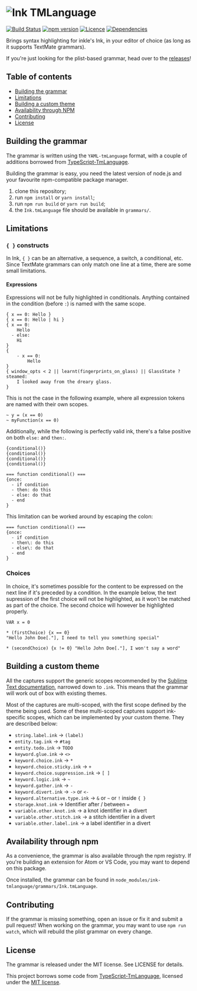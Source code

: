 # ![Ink TMLanguage](https://i.imgur.com/oLMOVfq.png)

[![Build Status](https://github.com/inkle/ink-tmlanguage/workflows/build/badge.svg)](https://github.com/inkle/ink-tmlanguage/actions)
[![npm version](https://img.shields.io/npm/v/ink-tmlanguage.svg)](https://www.npmjs.com/package/ink-tmlanguage)
[![Licence](https://img.shields.io/npm/l/ink-tmlanguage.svg)](https://github.com/inkle/ink-tmlanguage/blob/master/LICENSE)
[![Dependencies](https://david-dm.org/ephread/ink-tmlanguage/status.svg)](https://david-dm.org/inkle/ink-tmlanguage)

Brings syntax highlighting for inkle's Ink, in your editor of choice (as long as
it supports TextMate grammars).

If you're just looking for the plist-based grammar, head over to the [releases](https://github.com/inkle/ink-tmlanguage/releases)!

## Table of contents

  * [Building the grammar](#building-the-grammar)
  * [Limitations](#limitations)
  * [Building a custom theme](#building-a-custom-theme)
  * [Availability through NPM](#availability-through-npm)
  * [Contributing](#contributing)
  * [License](#license)

## Building the grammar

The grammar is written using the `YAML-tmLanguage` format, with a couple of
additions borrowed from [TypeScript-TmLanguage](https://github.com/Microsoft/TypeScript-TmLanguage).

Building the grammar is easy, you need the latest version of node.js and your favourite npm-compatible package manager.

1. clone this repository;
2. run `npm install` or `yarn install`;
3. run `npm run build` or `yarn run build`;
4. the `Ink.tmLanguage` file should be available in `grammars/`.

## Limitations

### `{ }` constructs

In Ink, `{ }` can be an alternative, a sequence, a switch, a conditional, etc.
Since TextMate grammars can only match one line at a time, there are some small limitations.

#### Expressions

Expressions will not be fully highlighted in conditionals.
Anything contained in the condition (before `:`) is named with the same scope.

```ink
{ x == 0: Hello }
{ x == 0: Hello | hi }
{ x == 0:
	Hello
  - else:
  	Hi
}
{
	- x == 0:
		Hello
}
{ window_opts < 2 || learnt(fingerprints_on_glass) || GlassState ? steamed:
	I looked away from the dreary glass.
}
```

This is not the case in the following example, where all expression tokens are named with their own scopes.

```ink
~ y = (x == 0)
~ myFunction(x == 0)
```

Additionally, while the following is perfectly valid ink, there's a false positive on both `else:` and `then:`.

```ink
{conditional()}
{conditional()}
{conditional()}
{conditional()}

=== function conditional() ===
{once:
  - if condition
  - then: do this
  - else: do that
  - end
}
```

This limitation can be worked around by escaping the colon:

```ink
=== function conditional() ===
{once:
  - if condition
  - then\: do this
  - else\: do that
  - end
}
```

### Choices

In choice, it's sometimes possible for the content to be expressed on the next line
if it's preceded by a condition. In the example below, the text supression of
the first choice will not be highlighted, as it won't be matched as part of the choice.
The second choice will however be highlighted properly.

```ink
VAR x = 0

* (firstChoice) {x == 0}
"Hello John Doe[."], I need to tell you something special"

* (secondChoice) {x != 0} "Hello John Doe[."], I won't say a word"
```

## Building a custom theme

All the captures support the generic scopes recommended by the [Sublime Text documentation](https://www.sublimetext.com/docs/3/scope_naming.html), narrowed down to `.ink`. This means that the grammar will work out of box with existing themes.

Most of the captures are multi-scoped, with the first scope defined by the theme being used. Some of these multi-scoped captures support ink-specific scopes, which can be implemented by your custom theme. They are described below:

- `string.label.ink` → `(label)`
- `entity.tag.ink` → `#tag`
- `entity.todo.ink` → `TODO`
- `keyword.glue.ink` → `<>`
- `keyword.choice.ink` → `*`
- `keyword.choice.sticky.ink` → `+`
- `keyword.choice.suppression.ink` → `[ ]`
- `keyword.logic.ink` → `~`
- `keyword.gather.ink` → `-`
- `keyword.divert.ink` → `->` or `<-`
- `keyword.alternative.type.ink` → `&` or `~` or `!` inside `{ }`
- `storage.knot.ink` → Identifier after / between `=`
- `variable.other.knot.ink` → a knot identifier in a divert
- `variable.other.stitch.ink` → a stitch identifier in a divert
- `variable.other.label.ink` → a label identifier in a divert

## Availability through npm

As a convenience, the grammar is also available through the npm registry.
If you're building an extension for Atom or VS Code, you may want to depend on this package.

Once installed, the grammar can be found in `node_modules/ink-tmlanguage/grammars/Ink.tmLanguage`.

## Contributing

If the grammar is missing something, open an issue or fix it and submit a pull request!
When working on the grammar, you may want to use `npm run watch`, which will rebuild the plist grammar on every change.

## License

The grammar is released under the MIT license. See LICENSE for details.

This project borrows some code from [TypeScript-TmLanguage](https://github.com/Microsoft/TypeScript-TmLanguage), licensed under the [MIT license](https://github.com/Microsoft/TypeScript-TmLanguage/blob/4a620294f8652e4e3a4a605308650a52773ccec6/LICENSE.txt).

